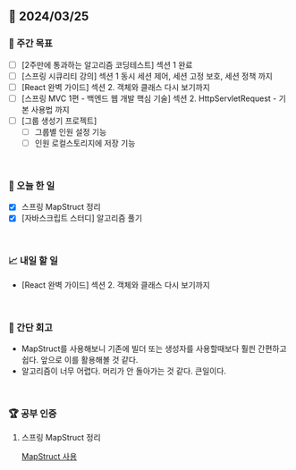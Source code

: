 ## 📅 2024/03/25

### 👏 주간 목표

- [ ] [2주만에 통과하는 알고리즘 코딩테스트] 섹션 1 완료
- [ ] [스프링 시큐리티 강의] 섹션 1 동시 세션 제어, 세션 고정 보호, 세션 정책 까지
- [ ] [React 완벽 가이드] 섹션 2. 객체와 클래스 다시 보기까지
- [ ] [스프링 MVC 1편 - 백엔드 웹 개발 핵심 기술] 섹션 2. HttpServletRequest - 기본 사용법 까지
- [ ] [그룹 생성기 프로젝트]
  - [ ] 그룹별 인원 설정 기능
  - [ ] 인원 로컬스토리지에 저장 기능

<br />

### 💯 오늘 한 일

- [x] 스프링 MapStruct 정리
- [x] [자바스크립트 스터디] 알고리즘 풀기

<br />

### 📈 내일 할 일

- [React 완벽 가이드] 섹션 2. 객체와 클래스 다시 보기까지

<br />

### 🤔 간단 회고

- MapStruct를 사용해보니 기존에 빌더 또는 생성자를 사용할때보다 훨씐 간편하고 쉽다. 앞으로 이를 활용해볼 것 같다.
- 알고리즘이 너무 어렵다. 머리가 안 돌아가는 것 같다. 큰일이다.

<br />

### 🏆 공부 인증

1. 스프링 MapStruct 정리

   [MapStruct 사용](../../../Spring/라이브러리/MapStructur%20사용1.md)
